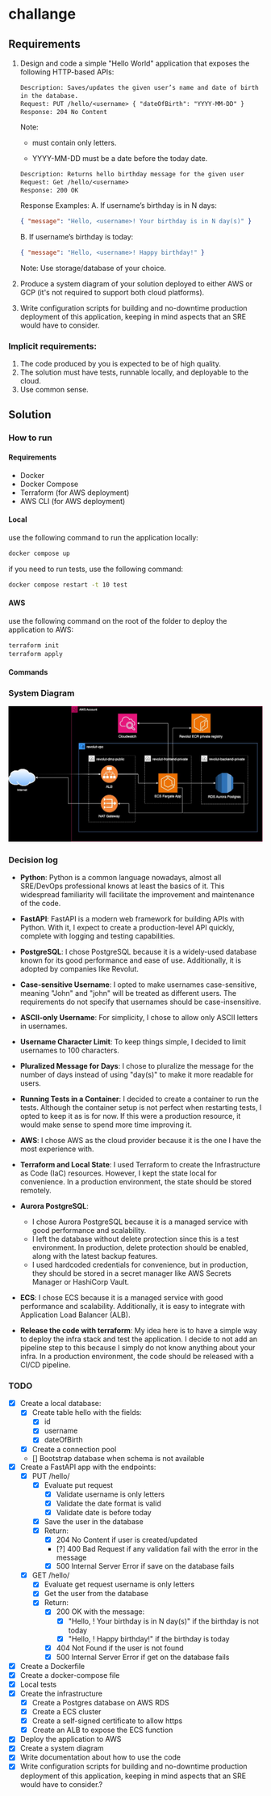 # challange

## Requirements

1.  Design and code a simple "Hello World" application that exposes the following
    HTTP-based APIs:

    ```
    Description: Saves/updates the given user’s name and date of birth in the database.
    Request: PUT /hello/<username> { "dateOfBirth": "YYYY-MM-DD" }
    Response: 204 No Content
    ```

    Note:

    - <username> must contain only letters.

    - YYYY-MM-DD must be a date before the today date.

    ```
    Description: Returns hello birthday message for the given user
    Request: Get /hello/<username>
    Response: 200 OK
    ```

    Response Examples:
    A. If username’s birthday is in N days:

    ```json
    { "message": "Hello, <username>! Your birthday is in N day(s)" }
    ```

    B. If username’s birthday is today:

    ```json
    { "message": "Hello, <username>! Happy birthday!" }
    ```

    Note: Use storage/database of your choice.

2.  Produce a system diagram of your solution deployed to either AWS or GCP (it's not required to support both cloud platforms).

3.  Write configuration scripts for building and no-downtime production deployment of this application, keeping in mind aspects that an SRE would have to consider.

### Implicit requirements:

1. The code produced by you is expected to be of high quality.
2. The solution must have tests, runnable locally, and deployable to the cloud.
3. Use common sense.

## Solution

### How to run

#### Requirements

- Docker
- Docker Compose
- Terraform (for AWS deployment)
- AWS CLI (for AWS deployment)

#### Local

use the following command to run the application locally:

```bash
docker compose up
```

if you need to run tests, use the following command:

```bash
docker compose restart -t 10 test
```

#### AWS

use the following command on the root of the folder to deploy the application to AWS:

```bash
terraform init
terraform apply
```

#### Commands

### System Diagram

![Infra](https://github.com/paulozava/challange/blob/main/schema/schema.jpg "infrastructure schema")

### Decision log

- **Python**: Python is a common language nowadays, almost all SRE/DevOps professional knows at least the basics of it. This widespread familiarity will facilitate the improvement and maintenance of the code.

- **FastAPI**: FastAPI is a modern web framework for building APIs with Python. With it, I expect to create a production-level API quickly, complete with logging and testing capabilities.

- **PostgreSQL**: I chose PostgreSQL because it is a widely-used database known for its good performance and ease of use. Additionally, it is adopted by companies like Revolut.

- **Case-sensitive Username**: I opted to make usernames case-sensitive, meaning "John" and "john" will be treated as different users. The requirements do not specify that usernames should be case-insensitive.

- **ASCII-only Username**: For simplicity, I chose to allow only ASCII letters in usernames.

- **Username Character Limit**: To keep things simple, I decided to limit usernames to 100 characters.

- **Pluralized Message for Days**: I chose to pluralize the message for the number of days instead of using "day(s)" to make it more readable for users.

- **Running Tests in a Container**: I decided to create a container to run the tests. Although the container setup is not perfect when restarting tests, I opted to keep it as is for now. If this were a production resource, it would make sense to spend more time improving it.

- **AWS**: I chose AWS as the cloud provider because it is the one I have the most experience with.

- **Terraform and Local State**: I used Terraform to create the Infrastructure as Code (IaC) resources. However, I kept the state local for convenience. In a production environment, the state should be stored remotely.

- **Aurora PostgreSQL**:

  - I chose Aurora PostgreSQL because it is a managed service with good performance and scalability.
  - I left the database without delete protection since this is a test environment. In production, delete protection should be enabled, along with the latest backup features.
  - I used hardcoded credentials for convenience, but in production, they should be stored in a secret manager like AWS Secrets Manager or HashiCorp Vault.

- **ECS**: I chose ECS because it is a managed service with good performance and scalability. Additionally, it is easy to integrate with Application Load Balancer (ALB).

- **Release the code with terraform**: My idea here is to have a simple way to deploy the infra stack and test the application. I decide to not add an pipeline step to this because I simply do not know anything about your infra. In a production environment, the code should be released with a CI/CD pipeline.

### TODO

- [x] Create a local database:
  - [x] Create table hello with the fields:
    - [x] id
    - [x] username
    - [x] dateOfBirth
  - [x] Create a connection pool
  - [] Bootstrap database when schema is not available
- [x] Create a FastAPI app with the endpoints:
  - [x] PUT /hello/<username>
    - [x] Evaluate put request
      - [x] Validate username is only letters
      - [x] Validate the date format is valid
      - [x] Validate date is before today
    - [x] Save the user in the database
    - [x] Return:
      - [x] 204 No Content if user is created/updated
      - [?] 400 Bad Request if any validation fail with the error in the message
      - [x] 500 Internal Server Error if save on the database fails
  - [x] GET /hello/<username>
    - [x] Evaluate get request username is only letters
    - [x] Get the user from the database
    - [x] Return:
      - [x] 200 OK with the message:
        - [x] "Hello, <username>! Your birthday is in N day(s)" if the birthday is not today
        - [x] "Hello, <username>! Happy birthday!" if the birthday is today
      - [x] 404 Not Found if the user is not found
      - [x] 500 Internal Server Error if get on the database fails
- [x] Create a Dockerfile
- [x] Create a docker-compose file
- [x] Local tests
- [x] Create the infrastructure
  - [x] Create a Postgres database on AWS RDS
  - [x] Create a ECS cluster
  - [x] Create a self-signed certificate to allow https
  - [x] Create an ALB to expose the ECS function
- [x] Deploy the application to AWS
- [x] Create a system diagram
- [x] Write documentation about how to use the code
- [x] Write configuration scripts for building and no-downtime production deployment of this application, keeping in mind aspects that an SRE would have to consider.?
